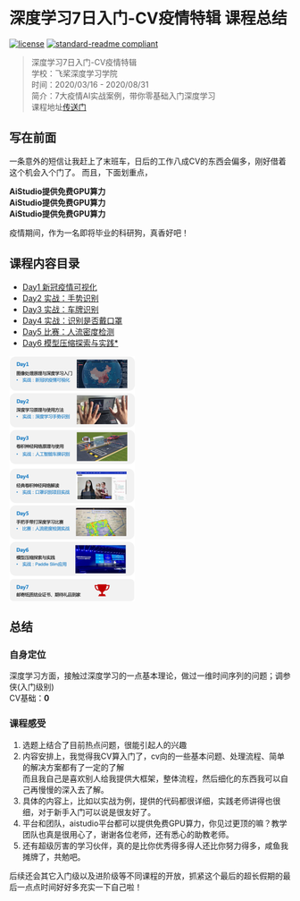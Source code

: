# 深度学习7日入门-CV疫情特辑 课程总结

[![license](https://img.shields.io/badge/License-MIT-blueviolet.svg?style=flat&logo=appveyor)](https://github.com/CbGeSky/Datathon2019/LICENSE)
[![standard-readme compliant](https://img.shields.io/badge/AistudioCourse%20200411-public-brightgreen.svg?style=flat-square)](https://aistudio.baidu.com/aistudio/education/group/info/1149)

> 深度学习7日入门-CV疫情特辑  
> 学校：飞桨深度学习学院     
> 时间：2020/03/16 - 2020/08/31  
> 简介：7大疫情AI实战案例，带你零基础入门深度学习  
> 课程地址[传送门](https://aistudio.baidu.com/aistudio/education/group/info/1149)

## 写在前面

一条意外的短信让我赶上了末班车，日后的工作八成CV的东西会偏多，刚好借着这个机会入个门了。
而且，下面划重点，

**AiStudio提供免费GPU算力**  
**AiStudio提供免费GPU算力**  
**AiStudio提供免费GPU算力**

疫情期间，作为一名即将毕业的科研狗，真香好吧！

## 课程内容目录

- [Day1 新冠疫情可视化](#Day120新冠疫情可视化)
- [Day2 实战：手势识别](#Day220手势识别)
- [Day3 实战：车牌识别](#Day320车牌识别)
- [Day4 实战：识别是否戴口罩](#Day420识别是否戴口罩)
- [Day5 比赛：人流密度检测](#Day520人流密度检测比赛)
- [Day6 模型压缩探索与实践*](#Day6%20模型压缩探索与实践)

<img src="./.Materials/toc0.png" alt="课程大纲图" width="225" height="439" align="center" />

## 总结

### 自身定位

深度学习方面，接触过深度学习的一点基本理论，做过一维时间序列的问题；调参侠(入门级别)  
CV基础：**0**

### 课程感受

1. 选题上结合了目前热点问题，很能引起人的兴趣
2. 内容安排上，我觉得我CV算入门了，cv向的一些基本问题、处理流程、简单的解决方案都有了一定的了解  
而且我自己是喜欢别人给我提供大框架，整体流程，然后细化的东西我可以自己再慢慢的深入去了解。
3. 具体的内容上，比如以实战为例，提供的代码都很详细，实践老师讲得也很细，对于新手入门可以说是很友好了。
4. 平台和团队，aistudio平台都可以提供免费GPU算力，你见过更顶的嘛？教学团队也真是很用心了，谢谢各位老师，还有悉心的助教老师。
5. 还有超级厉害的学习伙伴，真的是比你优秀得多得人还比你努力得多，咸鱼我摊牌了，共勉吧。

后续还会其它入门级以及进阶级等不同课程的开放，抓紧这个最后的超长假期的最后一点点时间好好多充实一下自己啦！
